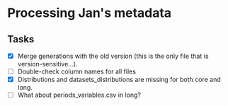 # Processing Jan's metadata

## Tasks

- [x] Merge generations with the old version (this is the only file that is version-sensitive...).
- [ ] Double-check column names for all files
- [x] Distributions and datasets_distributions are missing for both core and long.
- [ ] What about periods_variables.csv in long?
